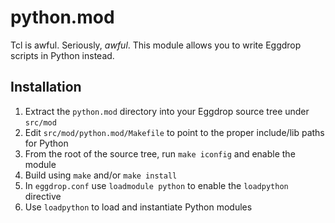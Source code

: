 python.mod
==========

Tcl is awful. Seriously, _awful_. This module allows you to write Eggdrop
scripts in Python instead.


Installation
------------

1. Extract the `python.mod` directory into your Eggdrop source tree under `src/mod`
2. Edit `src/mod/python.mod/Makefile` to point to the proper include/lib paths for Python
3. From the root of the source tree, run `make iconfig` and enable the module
4. Build using `make` and/or `make install`
5. In `eggdrop.conf` use `loadmodule python` to enable the `loadpython` directive
6. Use `loadpython` to load and instantiate Python modules

